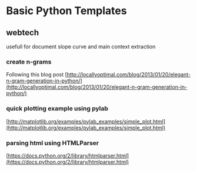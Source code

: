 # Basic Python Templates

## webtech

usefull for document slope curve and main context extraction

### create n-grams

Following this blog post
[http://locallyoptimal.com/blog/2013/01/20/elegant-n-gram-generation-in-python/](http://locallyoptimal.com/blog/2013/01/20/elegant-n-gram-generation-in-python/)

### quick plotting example using pylab

[http://matplotlib.org/examples/pylab_examples/simple_plot.html](http://matplotlib.org/examples/pylab_examples/simple_plot.html)

### parsing html using HTMLParser

[https://docs.python.org/2/library/htmlparser.html](https://docs.python.org/2/library/htmlparser.html)
